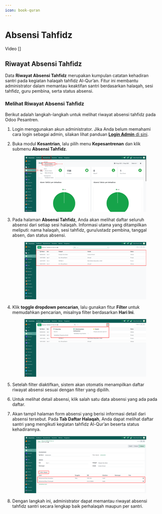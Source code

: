 ```yaml
---
icon: book-quran
---
```


# Absensi Tahfidz

Video \[]

## Riwayat Absensi Tahfidz

Data **Riwayat Absensi Tahfidz** merupakan kumpulan catatan kehadiran santri pada kegiatan halaqah tahfidz Al-Qur’an. Fitur ini membantu administrator dalam memantau keaktifan santri berdasarkan halaqah, sesi tahfidz, guru pembina, serta status absensi.

### Melihat Riwayat Absensi Tahfidz

Berikut adalah langkah-langkah untuk melihat riwayat absensi tahfidz pada Odoo Pesantren.

1. Login menggunakan akun administrator. Jika Anda belum memahami cara login sebagai admin, silakan lihat panduan [**Login Admin** di sini](../../panduan-login/login-admin.md).
2.  Buka modul **Kesantrian**, lalu pilih menu **Kepesantrenan** dan klik submenu **Absensi Tahfidz**.

    <figure><img src="../../.gitbook/assets/images-624 (1).png" alt=""><figcaption></figcaption></figure>


3.  Pada halaman **Absensi Tahfidz**, Anda akan melihat daftar seluruh absensi dari setiap sesi halaqah. Informasi utama yang ditampilkan meliputi: nama halaqah, sesi tahfidz, guru/ustadz pembina, tanggal absen, dan status absensi.

    <figure><img src="../../.gitbook/assets/images-625 (1).png" alt=""><figcaption></figcaption></figure>


4.  Klik **toggle dropdown pencarian**, lalu gunakan fitur **Filter** untuk memudahkan pencarian, misalnya filter berdasarkan **Hari Ini**.

    <figure><img src="../../.gitbook/assets/images-626.png" alt=""><figcaption></figcaption></figure>


5. Setelah filter diaktifkan, sistem akan otomatis menampilkan daftar riwayat absensi sesuai dengan filter yang dipilih.
6. Untuk melihat detail absensi, klik salah satu data absensi yang ada pada daftar.
7.  Akan tampil halaman form absensi yang berisi informasi detail dari absensi tersebut. Pada **Tab Daftar Halaqah**, Anda dapat melihat daftar santri yang mengikuti kegiatan tahfidz Al-Qur’an beserta status kehadirannya.

    <figure><img src="../../.gitbook/assets/images-628.png" alt=""><figcaption></figcaption></figure>


8. Dengan langkah ini, administrator dapat memantau riwayat absensi tahfidz santri secara lengkap baik perhalaqah maupun per santri.

